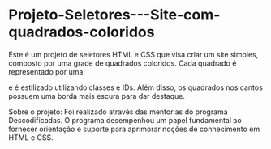 # Projeto-Seletores---Site-com-quadrados-coloridos
Este é um projeto de seletores HTML e CSS que visa criar um site simples, composto por uma grade de quadrados coloridos. Cada quadrado é representado por uma <div> e é estilizado utilizando classes e IDs. Além disso, os quadrados nos cantos possuem uma borda mais escura para dar destaque.

Sobre o projeto:
Foi realizado através das mentorias do programa Descodificadas. O programa desempenhou um papel fundamental ao fornecer orientação e suporte para aprimorar noções de conhecimento em HTML e CSS.

